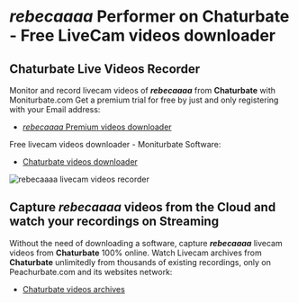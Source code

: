 # _rebecaaaa_ Performer on Chaturbate - Free LiveCam videos downloader

## Chaturbate Live Videos Recorder

Monitor and record livecam videos of **_rebecaaaa_** from **Chaturbate** with Moniturbate.com
Get a premium trial for free by just and only registering with your Email address:
* [_rebecaaaa_ Premium videos downloader](https://moniturbate.com/request-demo-licence-key.html)

Free livecam videos downloader - Moniturbate Software:
* [Chaturbate videos downloader](https://moniturbate.com/moniturbate-download-software.html)

![_rebecaaaa_ livecam videos recorder](https://peachurnet.com/templates/moniturbate-software.png)


## Capture _rebecaaaa_ videos from the Cloud and watch your recordings on Streaming

Without the need of downloading a software, capture **_rebecaaaa_** livecam videos from **Chaturbate** 100% online.
Watch Livecam archives from **Chaturbate** unlimitedly from thousands of existing recordings, only on Peachurbate.com and its websites network:
* [Chaturbate videos archives](https://peachurnet.com/)